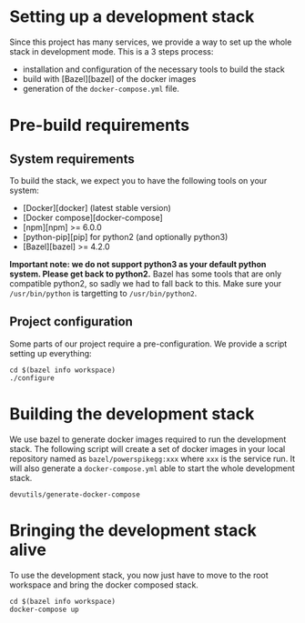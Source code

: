 # Setting up a development stack

Since this project has many services, we provide a way to set up the whole
stack in development mode. This is a 3 steps process:
 - installation and configuration of the necessary tools to build the stack
 - build with [Bazel][bazel] of the docker images
 - generation of the `docker-compose.yml` file.

# Pre-build requirements

## System requirements

To build the stack, we expect you to have the following tools on your system:
 - [Docker][docker] (latest stable version)
 - [Docker compose][docker-compose]
 - [npm][npm] >= 6.0.0
 - [python-pip][pip] for python2 (and optionally python3)
 - [Bazel][bazel] >= 4.2.0

**Important note: we do not support python3 as your default python system.
Please get back to python2.** Bazel has some tools that are only compatible
python2, so sadly we had to fall back to this. Make sure your `/usr/bin/python`
is targetting to `/usr/bin/python2`.

## Project configuration

Some parts of our project require a pre-configuration. We provide a script
setting up everything:

    cd $(bazel info workspace)
    ./configure

# Building the development stack

We use bazel to generate docker images required to run the development stack.
The following script will create a set of docker images in your local
repository named as `bazel/powerspikegg:xxx` where `xxx` is the service run.
It will also generate a `docker-compose.yml` able to start the whole
development stack.

    devutils/generate-docker-compose

# Bringing the development stack alive

To use the development stack, you now just have to move to the root workspace
and bring the docker composed stack.

    cd $(bazel info workspace)
    docker-compose up
